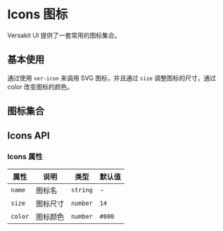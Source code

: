 # Icons 图标

Versakit UI 提供了一套常用的图标集合。

## 基本使用

通过使用 `ver-icon` 来调用 SVG 图标，并且通过 `size` 调整图标的尺寸，通过 color 改变图标的颜色。

<demo vue="../../example/icon/base.vue"></demo>

## 图标集合

<demo vue="../../example/icon/icons.vue"></demo>

## Icons API

### Icons 属性

| 属性    | 说明     | 类型     | 默认值 |
| ------- | -------- | -------- | ------ |
| `name`  | 图标名   | `string` | -      |
| `size`  | 图标尺寸 | `number` | `14`   |
| `color` | 图标颜色 | `number` | `#000` |
